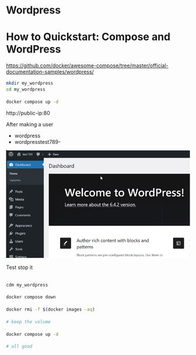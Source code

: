 # Wordpress

# How to Quickstart: Compose and WordPress

https://github.com/docker/awesome-compose/tree/master/official-documentation-samples/wordpress/

```bash
mkdir my_wordpress
cd my_wordpress

docker compose up -d

```
http://public-ip:80

After making a user

* wordpress
* wordpresstest789-


![Multi container ](https://github.com/spawnmarvel/learning-docker/blob/main/images/wordpress.jpg)

Test stop it
```bash

cdm my_wordpress

docker compose down

docker rmi -f $(docker images -aq)

# keep the volume

docker compose up -d

# all good

```